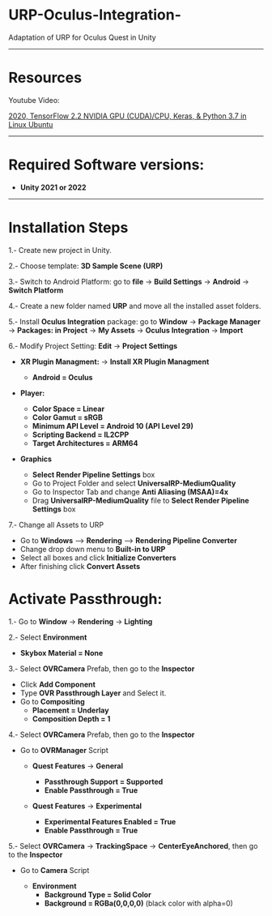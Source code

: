 # URP-Oculus-Integration-
Adaptation of URP for Oculus Quest in Unity

---

# Resources

Youtube Video:

[2020, TensorFlow 2.2 NVIDIA GPU (CUDA)/CPU, Keras, & Python 3.7 in Linux Ubuntu](https://www.youtube.com/watch?v=dj-Jntz-74g&t=357s)

---

# Required Software versions:

+ **Unity 2021 or 2022**

---

# Installation Steps

1.- Create new project in Unity. 

2.- Choose template: **3D Sample Scene (URP)**

3.- Switch to Android Platform: go to **file** -> **Build Settings** -> **Android** -> **Switch Platform**

4.- Create a new folder named **URP** and move all the installed asset folders.

5.- Install **Oculus Integration** package: go to **Window** -> **Package Manager** -> **Packages: in Project** -> **My Assets** -> **Oculus Integration** -> **Import**

6.- Modify Project Setting: **Edit** -> **Project Settings**

+ **XR Plugin Managment:** -> **Install XR Plugin Managment**
  +  **Android = Oculus**

+ **Player:**
  +  **Color Space = Linear**
  +  **Color Gamut = sRGB**
  +  **Minimum API Level = Android 10 (API Level 29)**
  +  **Scripting Backend = IL2CPP**
  +  **Target Architectures = ARM64**

+ **Graphics**
  + **Select Render Pipeline Settings** box
  + Go to Project Folder and select **UniversalRP-MediumQuality**
  + Go to Inspector Tab and change **Anti Aliasing (MSAA)=4x**
  + Drag **UniversalRP-MediumQuality** file to **Select Render Pipeline Settings** box

 7.- Change all Assets to URP
   +  Go to **Windows** --> **Rendering** --> **Rendering Pipeline Converter**
   +  Change drop down menu to **Built-in to URP**
   +  Select all boxes and click **Initialize Converters**
   +  After finishing click **Convert Assets**


# Activate Passthrough:

1.- Go to **Window** -> **Rendering** -> **Lighting**

2.- Select **Environment**

+ **Skybox Material = None**

3.- Select **OVRCamera** Prefab, then go to the **Inspector**

+ Click **Add Component**
+ Type **OVR Passthrough Layer** and Select it.
+ Go to **Compositing**
    + **Placement = Underlay**
    + **Composition Depth = 1**
      
4.- Select **OVRCamera** Prefab, then go to the **Inspector**

+ Go to **OVRManager** Script

  + **Quest Features** -> **General**

      + **Passthrough Support = Supported**
      + **Enable Passthrough = True**
 
  + **Quest Features** -> **Experimental**

      + **Experimental Features Enabled = True**
      + **Enable Passthrough = True**

5.- Select **OVRCamera** ->  **TrackingSpace** -> **CenterEyeAnchored**, then go to the **Inspector**

+ Go to **Camera** Script

  + **Environment**
    + **Background Type = Solid Color**
    + **Background = RGBa(0,0,0,0)** (black color with alpha=0)



























